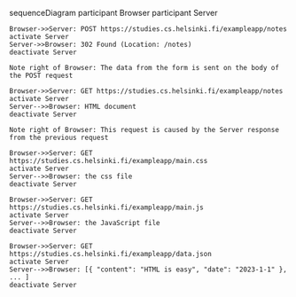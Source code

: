 sequenceDiagram
    participant Browser
    participant Server

    Browser->>Server: POST https://studies.cs.helsinki.fi/exampleapp/notes
    activate Server
    Server->>Browser: 302 Found (Location: /notes)
    deactivate Server

    Note right of Browser: The data from the form is sent on the body of the POST request
    
    Browser->>Server: GET https://studies.cs.helsinki.fi/exampleapp/notes
    activate Server
    Server-->>Browser: HTML document
    deactivate Server

    Note right of Browser: This request is caused by the Server response from the previous request
    
    Browser->>Server: GET https://studies.cs.helsinki.fi/exampleapp/main.css
    activate Server
    Server-->>Browser: the css file
    deactivate Server
    
    Browser->>Server: GET https://studies.cs.helsinki.fi/exampleapp/main.js
    activate Server
    Server-->>Browser: the JavaScript file
    deactivate Server

    Browser->>Server: GET https://studies.cs.helsinki.fi/exampleapp/data.json
    activate Server
    Server-->>Browser: [{ "content": "HTML is easy", "date": "2023-1-1" }, ... ]
    deactivate Server
